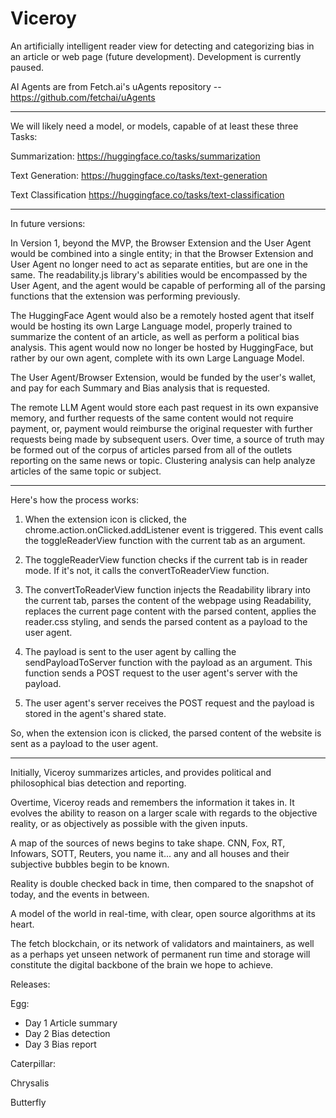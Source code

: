 # Viceroy

An artificially intelligent reader view for detecting and categorizing bias in an article or web page (future development). Development is currently paused.

AI Agents are from Fetch.ai's uAgents repository -- https://github.com/fetchai/uAgents

---

We will likely need a model, or models, capable of at least these three Tasks:

Summarization:
https://huggingface.co/tasks/summarization

Text Generation:
https://huggingface.co/tasks/text-generation

Text Classification
https://huggingface.co/tasks/text-classification


---

In future versions:

In Version 1, beyond the MVP, the Browser Extension and the User Agent would be combined into a single entity; in that the Browser Extension and User Agent no longer need to act as separate entities, but are one in the same. The readability.js library's abilities would be encompassed by the User Agent, and the agent would be capable of performing all of the parsing functions that the extension was performing previously.

The HuggingFace Agent would also be a remotely hosted agent that itself would be hosting its own Large Language model, properly trained to summarize the content of an article, as well as perform a political bias analysis. This agent would now no longer be hosted by HuggingFace, but rather by our own agent, complete with its own Large Language Model.

The User Agent/Browser Extension, would be funded by the user's wallet, and pay for each Summary and Bias analysis that is requested.

The remote LLM Agent would store each past request in its own expansive memory, and further requests of the same content would not require payment, or, payment would reimburse the original requester with further requests being made by subsequent users. Over time, a source of truth may be formed out of the corpus of articles parsed from all of the outlets reporting on the same news or topic. Clustering analysis can help analyze articles of the same topic or subject.


---

Here's how the process works:

1. When the extension icon is clicked, the chrome.action.onClicked.addListener event is triggered. This event calls the toggleReaderView function with the current tab as an argument.

2. The toggleReaderView function checks if the current tab is in reader mode. If it's not, it calls the convertToReaderView function.

3. The convertToReaderView function injects the Readability library into the current tab, parses the content of the webpage using Readability, replaces the current page content with the parsed content, applies the reader.css styling, and sends the parsed content as a payload to the user agent.

4. The payload is sent to the user agent by calling the sendPayloadToServer function with the payload as an argument. This function sends a POST request to the user agent's server with the payload.

5. The user agent's server receives the POST request and the payload is stored in the agent's shared state.

So, when the extension icon is clicked, the parsed content of the website is sent as a payload to the user agent.

---

Initially, Viceroy summarizes articles, and provides political and philosophical bias detection and reporting. 

Overtime, Viceroy reads and remembers the information it takes in. It evolves the ability to reason on a larger scale with regards to the objective reality, or as objectively as possible with the given inputs.

A map of the sources of news begins to take shape. CNN, Fox, RT, Infowars, SOTT, Reuters, you name it... any and all houses and their subjective bubbles begin to be known.

Reality is double checked back in time, then compared to the snapshot of today, and the events in between.

A model of the world in real-time, with clear, open source algorithms at its heart.

The fetch blockchain, or its network of validators and maintainers, as well as a perhaps yet unseen network of permanent run time and storage will constitute the digital backbone of the brain we hope to achieve.



Releases:

Egg:
- Day 1
    Article summary
- Day 2
    Bias detection
- Day 3
    Bias report

Caterpillar:



Chrysalis


Butterfly
